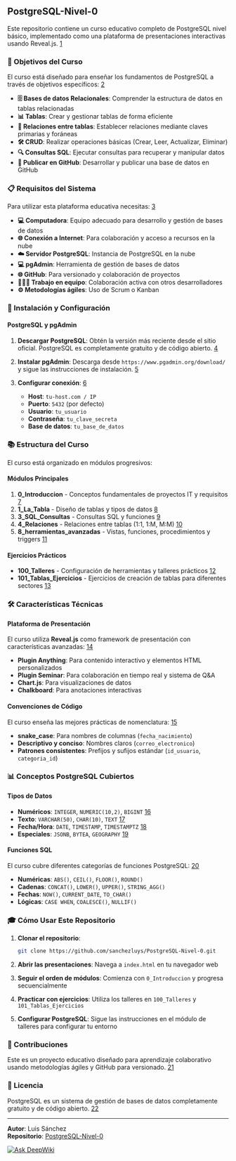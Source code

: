 ## PostgreSQL-Nivel-0

Este repositorio contiene un curso educativo completo de PostgreSQL nivel básico, implementado como una plataforma de presentaciones interactivas usando Reveal.js. [1](#0-0) 

### 🎯 Objetivos del Curso

El curso está diseñado para enseñar los fundamentos de PostgreSQL a través de objetivos específicos: [2](#0-1) 

- **🗄️ Bases de datos Relacionales**: Comprender la estructura de datos en tablas relacionadas
- **📊 Tablas**: Crear y gestionar tablas de forma eficiente  
- **🔗 Relaciones entre tablas**: Establecer relaciones mediante claves primarias y foráneas
- **🛠️ CRUD**: Realizar operaciones básicas (Crear, Leer, Actualizar, Eliminar)
- **🔍 Consultas SQL**: Ejecutar consultas para recuperar y manipular datos
- **🚀 Publicar en GitHub**: Desarrollar y publicar una base de datos en GitHub

### 📋 Requisitos del Sistema

Para utilizar esta plataforma educativa necesitas: [3](#0-2) 

- **💻 Computadora**: Equipo adecuado para desarrollo y gestión de bases de datos
- **🌐 Conexión a Internet**: Para colaboración y acceso a recursos en la nube
- **☁️ Servidor PostgreSQL**: Instancia de PostgreSQL en la nube
- **💻 pgAdmin**: Herramienta de gestión de bases de datos
- **🌐 GitHub**: Para versionado y colaboración de proyectos
- **🧑‍🤝‍🧑 Trabajo en equipo**: Colaboración activa con otros desarrolladores
- **⚙️ Metodologías ágiles**: Uso de Scrum o Kanban

### 🚀 Instalación y Configuración

#### PostgreSQL y pgAdmin

1. **Descargar PostgreSQL**: Obtén la versión más reciente desde el sitio oficial. PostgreSQL es completamente gratuito y de código abierto. [4](#0-3) 

2. **Instalar pgAdmin**: Descarga desde `https://www.pgadmin.org/download/` y sigue las instrucciones de instalación. [5](#0-4) 

3. **Configurar conexión**: [6](#0-5) 
   - **Host**: `tu-host.com / IP`
   - **Puerto**: `5432` (por defecto)
   - **Usuario**: `tu_usuario`
   - **Contraseña**: `tu_clave_secreta`
   - **Base de datos**: `tu_base_de_datos`

### 📚 Estructura del Curso

El curso está organizado en módulos progresivos:

#### Módulos Principales

1. **0_Introduccion** - Conceptos fundamentales de proyectos IT y requisitos [7](#0-6) 
2. **1_La_Tabla** - Diseño de tablas y tipos de datos [8](#0-7) 
3. **3_SQL_Consultas** - Consultas SQL y funciones [9](#0-8) 
4. **4_Relaciones** - Relaciones entre tablas (1:1, 1:M, M:M) [10](#0-9) 
5. **8_herramientas_avanzadas** - Vistas, funciones, procedimientos y triggers [11](#0-10) 

#### Ejercicios Prácticos

- **100_Talleres** - Configuración de herramientas y talleres prácticos [12](#0-11) 
- **101_Tablas_Ejercicios** - Ejercicios de creación de tablas para diferentes sectores [13](#0-12) 

### 🛠️ Características Técnicas

#### Plataforma de Presentación

El curso utiliza **Reveal.js** como framework de presentación con características avanzadas: [14](#0-13) 

- **Plugin Anything**: Para contenido interactivo y elementos HTML personalizados
- **Plugin Seminar**: Para colaboración en tiempo real y sistema de Q&A
- **Chart.js**: Para visualizaciones de datos
- **Chalkboard**: Para anotaciones interactivas

#### Convenciones de Código

El curso enseña las mejores prácticas de nomenclatura: [15](#0-14) 

- **snake_case**: Para nombres de columnas (`fecha_nacimiento`)
- **Descriptivo y conciso**: Nombres claros (`correo_electronico`)
- **Patrones consistentes**: Prefijos y sufijos estándar (`id_usuario`, `categoria_id`)

### 📊 Conceptos PostgreSQL Cubiertos

#### Tipos de Datos

- **Numéricos**: `INTEGER`, `NUMERIC(10,2)`, `BIGINT` [16](#0-15) 
- **Texto**: `VARCHAR(50)`, `CHAR(10)`, `TEXT` [17](#0-16) 
- **Fecha/Hora**: `DATE`, `TIMESTAMP`, `TIMESTAMPTZ` [18](#0-17) 
- **Especiales**: `JSONB`, `BYTEA`, `GEOGRAPHY` [19](#0-18) 

#### Funciones SQL

El curso cubre diferentes categorías de funciones PostgreSQL: [20](#0-19) 

- **Numéricas**: `ABS()`, `CEIL()`, `FLOOR()`, `ROUND()`
- **Cadenas**: `CONCAT()`, `LOWER()`, `UPPER()`, `STRING_AGG()`
- **Fechas**: `NOW()`, `CURRENT_DATE`, `TO_CHAR()`
- **Lógicas**: `CASE WHEN`, `COALESCE()`, `NULLIF()`

### 🎓 Cómo Usar Este Repositorio

1. **Clonar el repositorio**:
   ```bash
   git clone https://github.com/sanchezluys/PostgreSQL-Nivel-0.git
   ```

2. **Abrir las presentaciones**: Navega a `index.html` en tu navegador web

3. **Seguir el orden de módulos**: Comienza con `0_Introduccion` y progresa secuencialmente

4. **Practicar con ejercicios**: Utiliza los talleres en `100_Talleres` y `101_Tablas_Ejercicios`

5. **Configurar PostgreSQL**: Sigue las instrucciones en el módulo de talleres para configurar tu entorno

### 🤝 Contribuciones

Este es un proyecto educativo diseñado para aprendizaje colaborativo usando metodologías ágiles y GitHub para versionado. [21](#0-20) 

### 📄 Licencia

PostgreSQL es un sistema de gestión de bases de datos completamente gratuito y de código abierto. [22](#0-21) 

---

**Autor**: Luis Sánchez  
**Repositorio**: [PostgreSQL-Nivel-0](https://github.com/sanchezluys/PostgreSQL-Nivel-0)

[![Ask DeepWiki](https://deepwiki.com/badge.svg)](https://deepwiki.com/sanchezluys/PostgreSQL-Nivel-0)